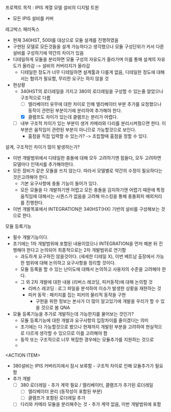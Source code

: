 프로젝트 목적 : IPIS 계열 모델 설비의 디지털 트윈
- 모든 IPIS 설비를 커버

레고박스 패러독스
- 현재 340HST, 500I를 대상으로 모듈 설계를 진행하였음
- 구현된 모델로 모든것들을 설계 가능하다고 생각했으나 모듈 구성단위가 커서 다른 설비를 구성하기에 약간의 차이가 있음
- 디테일하게 모듈을 분리하면 모듈 구성의 자유도가 올라가며 이를 통해 설계의 자유도가 올라감 -> 설비의 커버리지가 올라감
	- 디테일한 정도가 너무 디테일하면 설계툴과 다를게 없음, 디테일한 정도에 대해서는 협의가 필요함, 무리한 요구는 하지 않을 것
- 현상황
	- 340HST의 로더레일을 가지고 380의 로더레일을 구성할 수 있는줄 알았으나 구조적으로 다름
		- [ ] 엘리베이터 유무에 대한 차이로 인해 엘리베이터 부분 추가를 요청했으나 동작이 관련된 부분이기에 분리하여 추가해야 한다.
		- [x] 클램프도 차이가 있는데 클램프는 분리가 어렵다.
	- [ ] 내부 구조적 차이가 있는 부분이 생겨 카메라와 다리를 분리시켜줬으면 한다. 이 부분은 움직임이 관련된 부분이 아니므로 가능할것으로 보인다.
		- 홈점을 직접 입력할 수 있는가? -> 조립할때 홈점을 정할 수 있다.

설계, 구조적인 차이가 많이 발생하는가?
- 이번 개발범위에서 디테일한 충돌에 대해 모두 고려하기엔 힘들다, 모두 고려하면 모델마다 인덱서를 추가해야한다.
- 모든 장비가 같은 모듈을 쓰지 않는다. 따라서 모델별로 약간의 수정이 필요하다는 것은고려해야 한다.
	- 기본 요구사항에 충돌 기능이 들어가 있다.
	- 모든 모듈을 다 개발하기엔 어렵고 모든 충돌을 감지하기엔 어렵기 때문에 특정 움직임에 대해서는 시퀀스가 없음을 고려해 마스킹을 통해 충돌회피 예외처리를 진행한다.
- 이번 개발목표에서 INTEGRATION은 340HST(HX) 기반의 설비를 구성해보는 것으로 한다.

모듈 등록기능
- 필수 개발기능이다.
- 초기에는 1차 개발범위에 포함된 내용이었으나 INTEGRATION을 먼저 해본 뒤 진행해야 한다고 논의되어 최종적으로는 2차 개발범위로 연기함
	- 과도하게 요구하진 않을것이다. (세세한 디테일 X), 이번 베트남 출장에서 가능한 범위에 대해 논의하고 요구사항을 정리할 것이다.
	- 모듈 등록을 할 수 있는 난이도에 대해서 논의하고 사용자의 수준을 고려해야 한다.
	- 그 외 2차 개발에 대한 내용 (리버스 레코딩, 피커동작)에 대해 논의할 것
		- 리버스 레코딩 : 로그 파일을 분석하여 이슈가 발생한 상황을 재현하는 것
		- 피커 동작 : 패키지를 집는 피커의 물리적 동작을 구현
			- 구현을 위한 정보는 본사가 더 많이 알고있기에 개발을 우리가 할 수 있을 것으로 봄
QNA
- 모듈 등록기능을 추가로 개발하는데 가능한지를 물어보는 것인가?
	- 모듈 등록기능에 대한 개발과 요구사항의 입장차이를 줄이겠다는 의미
	- 초기에는 다 가능할것으로 봤으나 현재까지 개발된 부분을 고려하여 현실적으로 다르게 생각할 수 있으므로 이를 고려해야 함
	- 동작 또는 구조적으로 너무 복잡한 경우에는 모듈추가를 지원하는 것으로 
	- 

\<ACTION ITEM>
- 380설비는 IPIS 커버리지에서 잠시 보류함 - 구조적 차이로 인해 모듈추가가 필요함
- 추가 개발
	- [ ] 380 로더레일 - 추가 계약 필요 / 엘리베이터, 클램프가 추가된 로더레일
		- [ ] 엘리베이터 분리 (동작성이 포함된 부분)
		- [ ] 클램프가 포함된 로더레일 추가
	- [ ] 다리와 카메라 모듈을 분리해주는 것 - 추가 계약 없음, 이번 개발범위에 포함